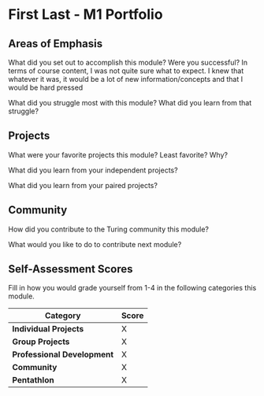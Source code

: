 # First Last - M1 Portfolio

## Areas of Emphasis

What did you set out to accomplish this module? Were you successful?
In terms of course content, I was not quite sure what to expect. I knew that whatever it was,
it would be a lot of new information/concepts and that I would be hard pressed 

What did you struggle most with this module? What did you learn from that struggle?

## Projects

What were your favorite projects this module? Least favorite? Why?

What did you learn from your independent projects?

What did you learn from your paired projects?

## Community

How did you contribute to the Turing community this module?

What would you like to do to contribute next module?

## Self-Assessment Scores

Fill in how you would grade yourself from 1-4 in the following categories this module.

| Category                     | Score |
| -----------------------------| ----- |
| **Individual Projects**      |   X   |
| **Group Projects**           |   X   |
| **Professional Development** |   X   |
| **Community**                |   X   |
| **Pentathlon**               |   X   |
